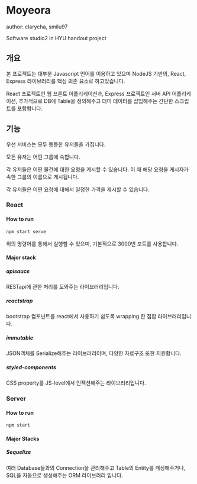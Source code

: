
# Moyeora

author: clarycha, smilu97

Software studio2 in HYU handout project

## 개요

본 프로젝트는 대부분 Javascript 언어를 이용하고 있으며 NodeJS 기반의,
React, Express 라이브러리를 핵심 의존 요소로 하고있습니다.

React 프로젝트인 웹 프론트 어플리케이션과, Express 프로젝트인 서버 API 어플리케이션,
추가적으로 DB에 Table을 정의해주고 더미 데이터를 삽입해주는 간단한 스크립트를 포함합니다.

## 기능

우선 서비스는 모두 동등한 유저들을 가집니다.

모든 유저는 어떤 그룹에 속합니다.

각 유저들은 어떤 물건에 대한 요청을 게시할 수 있습니다. 이 때 해당 요청을 게시자가 속한 그룹의 이름으로 게시됩니다.

각 유저들은 어떤 요청에 대해서 일정한 가격을 제시할 수 있습니다.

### React

#### How to run

```sh
npm start serve
```

위의 명령어를 통해서 실행할 수 있으며, 기본적으로 3000번 포트를 사용합니다.

#### Major stack

##### apisauce

RESTapi에 관한 처리를 도와주는 라이브러리입니다.

##### reactstrap

bootstrap 컴포넌트를 react에서 사용하기 쉽도록 wrapping 한 집합 라이브러리입니다.

##### immutable

JSON객체를 Serialize해주는 라이브러리이며, 다양한 자료구조 또한 지원합니다.

##### styled-components

CSS property를 JS-level에서 인젝션해주는 라이브러리입니다.

### Server

#### How to run

```sh
npm start
```

#### Major Stacks

##### Sequelize

여러 Database들과의 Connection을 관리해주고 Table의 Entity를 캐싱해주거나, 
SQL을 자동으로 생성해주는 ORM 라이브러리 입니다.


